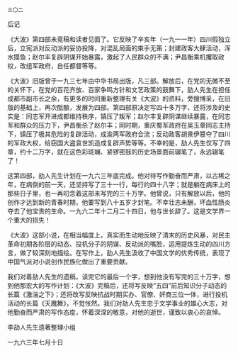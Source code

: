     三〇二 

   后记

   《大波》第四部未竟稿和读者见面了。它反映了辛亥年（一九一一年）四川假独立后，立宪派对反动派的妥协投降，对混乱局面的束手无策；封建政客大肆活动，浑水摸鱼；赵尔丰复辟阴谋开始暴露，激起了人民群众的不满；尹昌衡乘机攫取政权，改组军政府，自任都督等等。

   《大波》旧版曾于一九三七年由中华书局出版，凡三部。解放后，在党的无微不至的关怀下，在党的百花齐放、百家争鸣方针和文艺政策的鼓舞下，劼人先生在担任成都市副市长之余，有更多的时间重新整理有关《大波》的资料，旁搜博采，在旧版的基础上，再次酝酿，发展为四部。第四部原决定写四十多万字，还将涉及的史实是：同志军开进成都维持秩序，镇压了叛军；赵尔丰复辟阴谋继续暴露，在同志军和群众的压力下，尹昌衡杀了赵尔丰；同时期，重庆蜀军政府在吴玉章同志主持下，镇压了极其危险的复辟活动，成渝两军政府合流；反动政客胡景伊篡夺了四川的军政大权，给窃国大盗袁世凯造成复辟声势等等。不幸的是，劼人先生仅写了四章，约十二万字，就在这色彩斑斓、紧锣密鼓的历史场景面前辍笔了，永远辍笔了！

   这第四部，劼人先生计划在一九六三年底完成。他对待写作勤奋而严肃，以古稀之年，在病倒的前一天，还坚持写了三十一行，每行约四十八字；就是躺在病床上的那些日子里，也一再叨念着这部未写完的三十万字。他曾说，只有解放以后，他的创作才达到新的青春时期，他要写到八十五岁才封笔。不幸壮志未酬，坏血性肠炎夺去了他宝贵的生命。一九六二年十二月二十四日，他与世长辞了。这是文学界一个重大的损失！

   《大波》这部小说，在相当幅度上，真实而生动地反映了清末的历史风暴，对民主革命初期各阶层的动态、投机分子的阴谋、反动派的嘴脸，运用提炼生动的四川方言，做了较深刻地描绘。在写作上，劼人先生汲收了中国文学的优秀传统，表现了中国气派对小说创作民族化做出了重要贡献。

   我们对着劼人先生的遗稿，读完它的最后一个字，想到他没有写完的三十万字，想到他那宏大的写作计划：《大波》完稿后，还将写反映“五四”前后知识分子动态的长篇《激湍之下》；还将改写反映抗战时期买办、官僚、奸商三位一体，进行投机活动的长篇《天魔舞》，不觉怅然。我们对劼人先生忠于文学事业的雄心大志，对他勤奋而严肃的写作态度，怀着深深的敬意，对他的逝世，谨致以衷心的哀悼。

   李劼人先生遗著整理小组

   一九六三年七月十日

